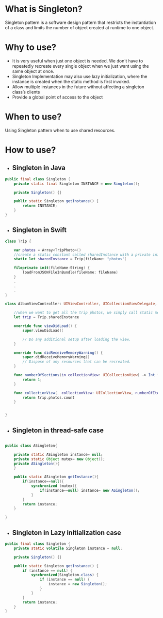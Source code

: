# What is Singleton?
 Singleton pattern is a software design pattern that restricts the instantiation of a class and limits the number of object created at runtime to one object.
# Why to use?
 * It is very useful when just one object is needed. We don't have to repeatedly recreate every single object when we just want using the same object at once.
 * Singleton Implementation may also use lazy initialization, where the instance is created when the static method is first invoked.
 * Allow multiple instances in the future without affecting a singleton class’s clients
 * Provide a global point of access to the object

# When to use?
 Using Singleton pattern when to use shared resources.

# How to use?

* ## Singleton in Java
```Java
public final class Singleton {
    private static final Singleton INSTANCE = new Singleton();

    private Singleton() {}

    public static Singleton getInstance() {
        return INSTANCE;
    }
}
```
* ## Singleton in Swift

```Swift
class Trip {

    var photos = Array<TripPhoto>()
    //create a static constant called sharedInstance with a private initializer.
    static let sharedInstance = Trip(fileName: "photos")

    fileprivate init(fileName:String) {
        loadFromJSONFileInBundle(fileName: fileName)
    }
    .
    .
    .
}

class AlbumViewController: UIViewController, UICollectionViewDelegate, UICollectionViewDataSource {

    //when we want to get all the trip photos, we simply call static member sharedInstance to get all we want.
    let trip = Trip.sharedInstance

    override func viewDidLoad() {
        super.viewDidLoad()

        // Do any additional setup after loading the view.
    }

    override func didReceiveMemoryWarning() {
        super.didReceiveMemoryWarning()
        // Dispose of any resources that can be recreated.
    }

    func numberOfSections(in collectionView: UICollectionView) -> Int {
        return 1;
    }

    func collectionView(_ collectionView: UICollectionView, numberOfItemsInSection section: Int) -> Int {
        return trip.photos.count
    }


}
```
* ## Singleton in thread-safe case
```Java

public class ASingleton{

	private static ASingleton instance= null;
	private static Object mutex= new Object();
	private ASingleton(){
	}

	public static ASingleton getInstance(){
		if(instance==null){
			synchronized (mutex){
				if(instance==null) instance= new ASingleton();
			}
		}
		return instance;
	}

}
```

* ## Singleton in Lazy initialization case
```Java
public final class Singleton {
    private static volatile Singleton instance = null;

    private Singleton() {}

    public static Singleton getInstance() {
        if (instance == null) {
            synchronized(Singleton.class) {
                if (instance == null) {
                    instance = new Singleton();
                }
            }
        }
        return instance;
    }
}
```
